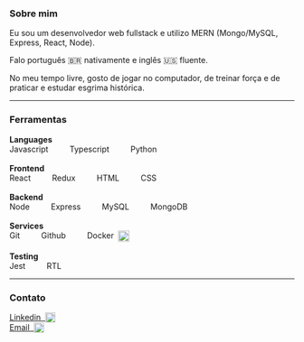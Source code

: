 ### Sobre mim

Eu sou um desenvolvedor web fullstack e utilizo MERN (Mongo/MySQL, Express, React, Node).

Falo português 🇧🇷 nativamente e inglês 🇺🇸 fluente.

No meu tempo livre, gosto de jogar no computador, de treinar força e de praticar e estudar esgrima histórica.

---

### Ferramentas

<!-- #### Linguagens

Javascript &nbsp;<img align="top" height="14px" src="https://upload.vectorlogo.zone/logos/javascript/images/239ec8a4-163e-4792-83b6-3f6d96911757.svg">,&nbsp; Typescript &nbsp;<img align="top" height="16px" src="https://cdn.jsdelivr.net/gh/devicons/devicon/icons/typescript/typescript-original.svg">,&nbsp; Python &nbsp;<img align="top" height="14px" src="https://cdn.jsdelivr.net/gh/devicons/devicon/icons/python/python-original-wordmark.svg">

#### Frontend
React &nbsp;<img align="top" height="14px" src="https://cdn.jsdelivr.net/gh/devicons/devicon/icons/react/react-original.svg">,&nbsp; Redux &nbsp;<img align="top" height="14px" src="https://cdn.worldvectorlogo.com/logos/redux.svg">,&nbsp; HTML &nbsp;<img align="top" height="14px" src="https://cdn.jsdelivr.net/gh/devicons/devicon/icons/html5/html5-original.svg">,&nbsp; CSS &nbsp;<img align="top" height="16px" src="https://cdn.jsdelivr.net/gh/devicons/devicon/icons/css3/css3-original.svg">

#### Backend
Node &nbsp;<img align="top" height="14px" src="https://www.vectorlogo.zone/logos/nodejs/nodejs-icon.svg">,&nbsp; Express &nbsp;<img align="top" height="14px" src="https://cdn.jsdelivr.net/gh/devicons/devicon/icons/express/express-original.svg" />,&nbsp; MySQL &nbsp;<img align="top" height="14px" src="https://www.vectorlogo.zone/logos/mysql/mysql-ar21.svg">,&nbsp; Mongo &nbsp;<img align="top" height="14px" src="https://cdn.jsdelivr.net/gh/devicons/devicon/icons/mongodb/mongodb-original.svg" />

#### Services
Git &nbsp;<img align="top" height="14px" src="https://cdn.jsdelivr.net/gh/devicons/devicon/icons/git/git-plain.svg">,&nbsp; Github &nbsp;<img align="top" height="14px" src="https://www.vectorlogo.zone/logos/github/github-tile.svg">,&nbsp; Docker &nbsp;<img align="top" height="22px" src="https://cdn.jsdelivr.net/gh/devicons/devicon/icons/docker/docker-original.svg">

#### Testing
Jest &nbsp;<img align="top" height="14px" src="https://www.vectorlogo.zone/logos/jestjsio/jestjsio-icon.svg">,&nbsp; RTL &nbsp;<img align="top" height="14px" src="https://testing-library.com/img/octopus-128x128.png"> -->

<span>
    <span><strong>Languages</strong></span><br>
    <span>Javascript&nbsp;</strong></span>
    <img align="top" height="14px" src="https://upload.vectorlogo.zone/logos/javascript/images/239ec8a4-163e-4792-83b6-3f6d96911757.svg">&nbsp;&nbsp;&nbsp;
    <span>Typescript&nbsp;</span>
    <img align="top" height="14px" src="https://cdn.jsdelivr.net/gh/devicons/devicon/icons/typescript/typescript-original.svg">&nbsp;&nbsp;&nbsp;
    <span>Python&nbsp;</span>
    <img align="top" height="14px" src="https://cdn.jsdelivr.net/gh/devicons/devicon/icons/python/python-original-wordmark.svg">&nbsp;&nbsp;&nbsp;
</span>
<br>
<br>
<span>
    <span><strong>Frontend</strong></span><br>
    <span>React&nbsp;</strong></span>
    <img align="top" height="14px" src="https://cdn.jsdelivr.net/gh/devicons/devicon/icons/react/react-original.svg">&nbsp;&nbsp;&nbsp;
    <span>Redux&nbsp;</span>
    <img align="top" height="14px" src="https://cdn.worldvectorlogo.com/logos/redux.svg">&nbsp;&nbsp;&nbsp;
    <span>HTML&nbsp;</span>
    <img align="top" height="14px" src="https://cdn.jsdelivr.net/gh/devicons/devicon/icons/html5/html5-original.svg">&nbsp;&nbsp;&nbsp;
    <span>CSS&nbsp;</span>
    <img align="top" height="16px" src="https://cdn.jsdelivr.net/gh/devicons/devicon/icons/css3/css3-original.svg">&nbsp;&nbsp;&nbsp;
</span>
<br>
<br>
<span>
    <span><strong>Backend</strong></span><br>
    <span>Node&nbsp;</strong></span>
    <img align="top" height="14px" src="https://www.vectorlogo.zone/logos/nodejs/nodejs-icon.svg">&nbsp;&nbsp;&nbsp;
    <span>Express&nbsp;</span>
    <img align="top" height="14px" src="https://cdn.jsdelivr.net/gh/devicons/devicon/icons/express/express-original.svg" />&nbsp;&nbsp;&nbsp;
    <span>MySQL&nbsp;</span>
    <img align="top" height="14px" src="https://www.vectorlogo.zone/logos/mysql/mysql-ar21.svg">&nbsp;&nbsp;&nbsp;
    <span>MongoDB&nbsp;</span>
    <img align="top" height="14px" src="https://cdn.jsdelivr.net/gh/devicons/devicon/icons/mongodb/mongodb-original.svg" />&nbsp;&nbsp;&nbsp;
</span>
<br>
<br>
<span>
    <span><strong>Services</strong></span><br>
    <span>Git&nbsp;</strong></span>
    <img align="top" height="14px" src="https://cdn.jsdelivr.net/gh/devicons/devicon/icons/git/git-plain.svg">&nbsp;&nbsp;&nbsp;
    <span>Github&nbsp;</span>
    <img align="top" height="14px" src="https://www.vectorlogo.zone/logos/github/github-tile.svg">&nbsp;&nbsp;&nbsp;
    <span>Docker&nbsp;</span>
    <img align="top" height="20px" src="https://cdn.jsdelivr.net/gh/devicons/devicon/icons/docker/docker-original.svg">&nbsp;&nbsp;&nbsp;
</span>
<br>
<br>
<span>
    <span><strong>Testing</strong></span><br>
    <span>Jest&nbsp;</strong></span>
    <img align="top" height="14px" src="https://www.vectorlogo.zone/logos/jestjsio/jestjsio-icon.svg">&nbsp;&nbsp;&nbsp;
    <span>RTL&nbsp;</span>
    <img align="top" height="14px" src="https://testing-library.com/img/octopus-128x128.png">&nbsp;&nbsp;&nbsp;
</span>

---

### Contato

<div>
  <a href="https://www.linkedin.com/in/igordosreis"> Linkedin&nbsp;
    <img align="top" width="18px" src="https://www.vectorlogo.zone/logos/linkedin/linkedin-tile.svg" alt="linkedin">
  </a>
  <br>
  <a href="mailto:igorreis@gmail.com"> Email&nbsp;
    <img align="top" width="18px" src="https://www.vectorlogo.zone/logos/gmail/gmail-tile.svg" alt="gmail">
  </a>
</div>

<!--
**igordosreis/igordosreis** is a ✨ _special_ ✨ repository because its `README.md` (this file) appears on your GitHub profile.

Here are some ideas to get you started:

- 🔭 I’m currently working on ...
- 🌱 I’m currently learning ...
- 👯 I’m looking to collaborate on ...
- 🤔 I’m looking for help with ...
- 💬 Ask me about ...
- 📫 How to reach me: ...
- 😄 Pronouns: ...
- ⚡ Fun fact: ...
-->
